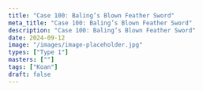 ```yaml
---
title: "Case 100: Baling’s Blown Feather Sword"
meta_title: "Case 100: Baling’s Blown Feather Sword"
description: "Case 100: Baling’s Blown Feather Sword"
date: 2024-09-12
image: "/images/image-placeholder.jpg"
types: ["Type 1"]
masters: [""]
tags: ["Koan"]
draft: false
---
```


